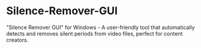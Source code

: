 # Silence-Remover-GUI
"Silence Remover GUI" for Windows - A user-friendly tool that automatically detects and removes silent periods from video files, perfect for content creators.

